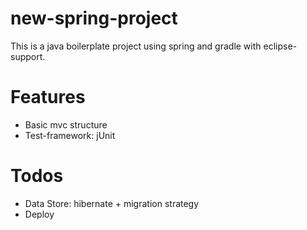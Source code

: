 # new-spring-project
This is a java boilerplate project using spring and gradle with eclipse-support.

# Features
* Basic mvc structure
* Test-framework: jUnit

# Todos
* Data Store: hibernate + migration strategy
* Deploy

